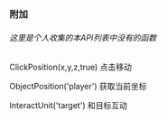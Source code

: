 ### 附加

###### 这里是个人收集的本API列表中没有的函数

ClickPosition\(x,y,z,true\)  点击移动

ObjectPosition\('player'\) 获取当前坐标

InteractUnit\('target'\) 和目标互动

